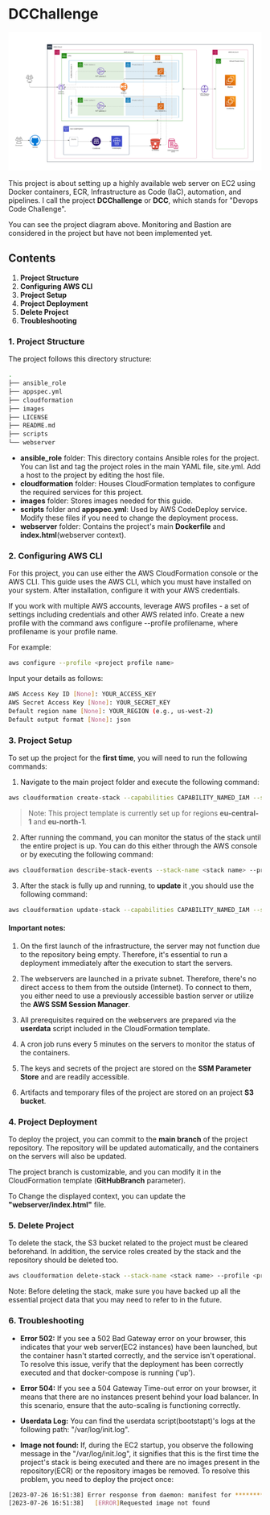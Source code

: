 # DCChallenge

![DCC Diagram](images/DCChallenge-diagram.png)


This project is about setting up a highly available web server on EC2 using Docker containers, ECR, Infrastructure as Code (IaC), automation, and pipelines. I call the project **DCChallenge** or **DCC**, which stands for "Devops Code Challenge".

You can see the project diagram above. Monitoring and ‌‌Bastion are considered in the project but have not been implemented yet.

## Contents
1. **Project Structure**
2. **Configuring AWS CLI**
3. **Project Setup**
4. **Project Deployment**
5. **Delete Project**
6. **Troubleshooting**

### 1. Project Structure
The project follows this directory structure:

``` bash
.
├── ansible_role
├── appspec.yml
├── cloudformation
├── images
├── LICENSE
├── README.md
├── scripts
└── webserver

```

- **ansible_role** folder: This directory contains Ansible roles for the project. You can list and tag the project roles in the main YAML file, site.yml. Add a host to the project by editing the host file.
- **cloudformation** folder: Houses CloudFormation templates to configure the required services for this project.
- **images** folder: Stores images needed for this guide.
- **scripts** folder and **appspec.yml**: Used by AWS CodeDeploy service. Modify these files if you need to change the deployment process.
- **webserver** folder: Contains the project's main **Dockerfile** and **index.html**(webserver context).

### 2. Configuring AWS CLI
For this project, you can use either the AWS CloudFormation console or the AWS CLI. This guide uses the AWS CLI, which you must have installed on your system. After installation, configure it with your AWS credentials.

If you work with multiple AWS accounts, leverage AWS profiles - a set of settings including credentials and other AWS related info. Create a new profile with the command aws configure --profile profilename, where profilename is your profile name.

For example:

``` bash 
aws configure --profile <project profile name>

```
Input your details as follows:
``` bash 
AWS Access Key ID [None]: YOUR_ACCESS_KEY
AWS Secret Access Key [None]: YOUR_SECRET_KEY
Default region name [None]: YOUR_REGION (e.g., us-west-2)
Default output format [None]: json

```

### 3. Project Setup

To set up the project for the **first time**, you will need to run the following commands:

1. Navigate to the main project folder and execute the following command:

``` bash 
aws cloudformation create-stack --capabilities CAPABILITY_NAMED_IAM --stack-name <stack name> --template-body file://cloudformation/DCC-cf-template-2023-07-26.yaml  --profile <project profile name > --region <project region>
```

> Note: This project template is currently set up for regions **eu-central-1** and **eu-north-1**.

2. After running the command, you can monitor the status of the stack until the entire project is up. You can do this either through the AWS console or by executing the following command:

``` bash 
aws cloudformation describe-stack-events --stack-name <stack name> --profile <project profile name >  --region <project region>

```

3. After the stack is fully up and running, to **update** it ,you should use the following command:

```bash 
aws cloudformation update-stack --capabilities CAPABILITY_NAMED_IAM --stack-name <stack name> --template-body file://cloudformation/DCC-cf-template-2023-07-26.yaml  --profile <project profile name> --region <project region>

```

#### Important notes:

1. On the first launch of the infrastructure, the server may not function due to the repository being empty. Therefore, it's essential to run a deployment immediately after the execution to start the servers.

2. The webservers are launched in a private subnet. Therefore, there's no direct access to them from the outside (Internet). To connect to them, you either need to use a previously accessible bastion server or utilize the **AWS SSM Session Manager**.

3. All prerequisites required on the webservers are prepared via the **userdata** script included in the CloudFormation template.
  
5. A cron job runs every 5 minutes on the servers to monitor the status of the containers.

6. The keys and secrets of the project are stored on the **SSM Parameter Store** and are readily accessible.

7. Artifacts and temporary files of the project are stored on an project **S3 bucket**.

### 4. Project Deployment

To deploy the project, you can commit to the **main branch** of the project repository. The repository will be updated automatically, and the containers on the servers will also be updated.

The project branch is customizable, and you can modify it in the CloudFormation template (**GitHubBranch** parameter).

To Change the displayed context, you can update the **"webserver/index.html"** file.

### 5. Delete Project 
To delete the stack, the S3 bucket related to the project must be cleared beforehand. In addition, the service roles created by the stack and the repository should be deleted too.

``` bash
aws cloudformation delete-stack --stack-name <stack name> --profile <project profile name> --region <project region>
```

Note: Before deleting the stack, make sure you have backed up all the essential project data that you may need to refer to in the future.

### 6. Troubleshooting

- **Error 502:** If you see a 502 Bad Gateway error on your browser, this indicates that your web server(EC2 instances) have been launched, but the container hasn't started correctly, and the service isn't operational. To resolve this issue, verify that the deployment has been correctly executed and that docker-compose is running ('up').

- **Error 504:** If you see a 504 Gateway Time-out error on your browser, it means that there are no instances present behind your load balancer. In this scenario, ensure that the auto-scaling is functioning correctly.

- **Userdata Log:** You can find the userdata script(bootstapt)'s logs at the following path: "/var/log/init.log".

- **Image not found:** If, during the EC2 startup, you observe the following message in the "/var/log/init.log", it signifies that this is the first time the project's stack is being executed and there are no images present in the repository(ECR) or the repository images be removed. To resolve this problem, you need to deploy the project once:

```bash
[2023-07-26 16:51:38] Error response from daemon: manifest for *********.dkr.ecr.eu-central-1.amazonaws.com/dcchallenge-prod:latest not found: manifest unknown: Requested image not found
[2023-07-26 16:51:38]   [ERROR]Requested image not found
```

